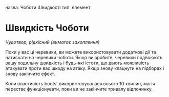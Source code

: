 назва: Чоботи Швидкості тип: елемент

# Швидкість Чоботи
_Чудотвор, рідкісний (вимагає захоплення)_

Поки у вас ці черевики, ви можете використовувати додаткові дії та натискати на черевики чоботи. Якщо ви зробите, черевики подвоюють вашу ходильну швидкість і будь-які істоти, що дають можливість атакувати проти вас шкоду на атаку. Якщо знову клацнути на підборах і знову закінчите ефект.

Коли властивість boots' використовувалася всього 10 хвилин, магія перестає функціонувати, поки ви не закінчите тривалу відпочинку. 